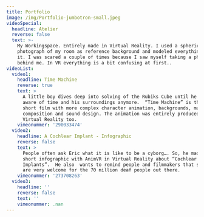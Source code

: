```yaml
---
title: Portfolio
image: /img/Portfolio-jumbotron-small.jpeg
videoSpecial:
  headline: Atelier
  reverse: false
  text: >-
    My Workingspace. Entirely made in Virtual Reality. I used a spherical
    photograph of my room as reference background and modeled everything onto
    it. I was scared a couple of times because I saw myself taking a photo
    behind me. In VR everything is a bit confusing at first..
videoList:
  video1:
    headline: Time Machine
    reverse: true
    text: >
      A little boy dives deep into solving of the Rubiks Cube until he isn't
      aware of time and his surroundings anymore.  “Time Machine” is the first
      short film with more complex character animation, backgrounds, music
      composition and sound design. The animation was entirely produced in
      Virtual Reality too.
    vimeonummer: '290033474'
  video2:
    headline: A Cochlear Implant - Infographic
    reverse: false
    text: >
      People often ask Eric what it is like to be a cyborg…. So, he made this
      short infographic with AnimVR in Virtual Reality about “Cochlear
      Implants”.  He also  wants to remind people and filmmakers that subtitles
      are very welcome for the 70 million deaf people out there.
    vimeonummer: '273708263'
  video3:
    headline: ''
    reverse: false
    text: ''
    vimeonummer: .nan
---
```


